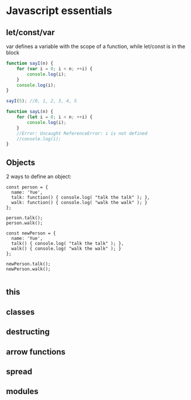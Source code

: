 # Javascript essentials

## let/const/var
var defines a variable with the scope of a function, while let/const is in the block
```javascript
function sayI(n) {
    for (var i = 0; i < n; ++i) {
        console.log(i);
    }
    console.log(i);
}

sayI(5); //0, 1, 2, 3, 4, 5

function sayL(n) {
    for (let i = 0; i < n; ++i) {
        console.log(i);
    }
    //Error: Uncaught ReferenceError: i is not defined
    //console.log(i);
}
```

## Objects

2 ways to define an object:
```
const person = {
  name: 'Yue',
  talk: function() { console.log( "talk the talk" ); },
  walk: function() { console.log( "walk the walk" ); }
};

person.talk();
person.walk();

const newPerson = {
  name: 'Yue',
  talk() { console.log( "talk the talk" ); },
  walk() { console.log( "walk the walk" ); }
};

newPerson.talk();
newPerson.walk();
  
```

## this

## classes

## destructing

## arrow functions

## spread

## modules
